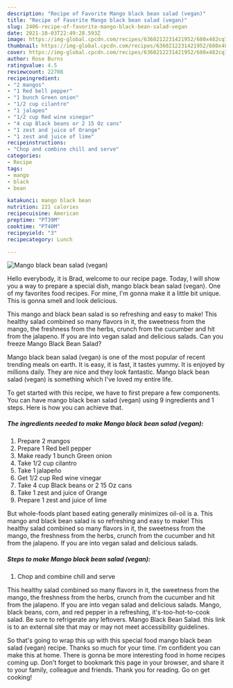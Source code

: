 ```yaml
---
description: "Recipe of Favorite Mango black bean salad (vegan)"
title: "Recipe of Favorite Mango black bean salad (vegan)"
slug: 2406-recipe-of-favorite-mango-black-bean-salad-vegan
date: 2021-10-03T22:49:28.593Z
image: https://img-global.cpcdn.com/recipes/6360212231421952/680x482cq70/mango-black-bean-salad-vegan-recipe-main-photo.jpg
thumbnail: https://img-global.cpcdn.com/recipes/6360212231421952/680x482cq70/mango-black-bean-salad-vegan-recipe-main-photo.jpg
cover: https://img-global.cpcdn.com/recipes/6360212231421952/680x482cq70/mango-black-bean-salad-vegan-recipe-main-photo.jpg
author: Rose Burns
ratingvalue: 4.5
reviewcount: 22708
recipeingredient:
- "2 mangos"
- "1 Red bell pepper"
- "1 bunch Green onion"
- "1/2 cup cilantro"
- "1 jalapeo"
- "1/2 cup Red wine vinegar"
- "4 cup Black beans or 2 15 Oz cans"
- "1 zest and juice of Orange"
- "1 zest and juice of lime"
recipeinstructions:
- "Chop and combine chill and serve"
categories:
- Recipe
tags:
- mango
- black
- bean

katakunci: mango black bean 
nutrition: 221 calories
recipecuisine: American
preptime: "PT39M"
cooktime: "PT40M"
recipeyield: "3"
recipecategory: Lunch

---
```



![Mango black bean salad (vegan)](https://img-global.cpcdn.com/recipes/6360212231421952/680x482cq70/mango-black-bean-salad-vegan-recipe-main-photo.jpg)

Hello everybody, it is Brad, welcome to our recipe page. Today, I will show you a way to prepare a special dish, mango black bean salad (vegan). One of my favorites food recipes. For mine, I'm gonna make it a little bit unique. This is gonna smell and look delicious.

This mango and black bean salad is so refreshing and easy to make! This healthy salad combined so many flavors in it, the sweetness from the mango, the freshness from the herbs, crunch from the cucumber and hit from the jalapeno. If you are into vegan salad and delicious salads. Can you freeze Mango Black Bean Salad?

Mango black bean salad (vegan) is one of the most popular of recent trending meals on earth. It is easy, it is fast, it tastes yummy. It is enjoyed by millions daily. They are nice and they look fantastic. Mango black bean salad (vegan) is something which I've loved my entire life.


To get started with this recipe, we have to first prepare a few components. You can have mango black bean salad (vegan) using 9 ingredients and 1 steps. Here is how you can achieve that.

<!--inarticleads1-->

##### The ingredients needed to make Mango black bean salad (vegan):

1. Prepare 2 mangos
1. Prepare 1 Red bell pepper
1. Make ready 1 bunch Green onion
1. Take 1/2 cup cilantro
1. Take 1 jalapeño
1. Get 1/2 cup Red wine vinegar
1. Take 4 cup Black beans or 2 15 Oz cans
1. Take 1 zest and juice of Orange
1. Prepare 1 zest and juice of lime


But whole-foods plant based eating generally minimizes oil-oil is a. This mango and black bean salad is so refreshing and easy to make! This healthy salad combined so many flavors in it, the sweetness from the mango, the freshness from the herbs, crunch from the cucumber and hit from the jalapeno. If you are into vegan salad and delicious salads. 

<!--inarticleads2-->

##### Steps to make Mango black bean salad (vegan):

1. Chop and combine chill and serve


This healthy salad combined so many flavors in it, the sweetness from the mango, the freshness from the herbs, crunch from the cucumber and hit from the jalapeno. If you are into vegan salad and delicious salads. Mango, black beans, corn, and red pepper in a refreshing, it's-too-hot-to-cook salad. Be sure to refrigerate any leftovers. Mango Black Bean Salad. this link is to an external site that may or may not meet accessibility guidelines. 

So that's going to wrap this up with this special food mango black bean salad (vegan) recipe. Thanks so much for your time. I'm confident you can make this at home. There is gonna be more interesting food in home recipes coming up. Don't forget to bookmark this page in your browser, and share it to your family, colleague and friends. Thank you for reading. Go on get cooking!

